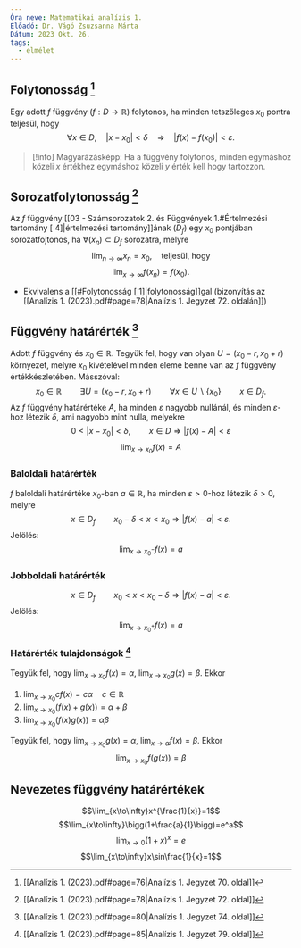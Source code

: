 ```yaml
---
Óra neve: Matematikai analízis 1.
Előadó: Dr. Vágó Zsuzsanna Márta
Dátum: 2023 Okt. 26.
tags:
  - elmélet
---
```

## Folytonosság [^1]
Egy adott $f$ függvény ($f: D \to\mathbb{R}$) folytonos, ha minden tetszőleges $x_0$ pontra teljesül, hogy
$$\forall x \in D, \quad |x-x_0| < \delta \quad\Rightarrow\quad |f(x)-f(x_0)| < \varepsilon.$$
> [!info] Magyarázásképp:
> Ha a függvény folytonos, minden egymáshoz közeli $x$ értékhez egymáshoz közeli $y$ érték kell hogy tartozzon.
## Sorozatfolytonosság [^2]
Az $f$ függvény [[03 - Számsorozatok 2. és Függvények 1.#Értelmezési tartomány [ 4]|értelmezési tartomány]]ának ($D_f$) egy $x_0$ pontjában sorozatfojtonos, ha $\forall(x_n)\subset D_f$ sorozatra, melyre
$$\lim_{n\to\infty}{x_n}=x_0\text{,}\quad\text{teljesül, hogy}$$
$$\lim_{x\to\infty}{f(x_n)}=f(x_0).$$
- Ekvivalens a [[#Folytonosság [ 1]|folytonosság]]gal (bizonyítás az [[Analízis 1. (2023).pdf#page=78|Analízis 1. Jegyzet 72. oldalán]])
## Függvény határérték [^3]
Adott $f$ függvény és $x_0\in\mathbb{R}$. Tegyük fel, hogy van olyan $U=(x_0-r, x_0+r)$ környezet, melyre $x_0$ kivételével minden eleme benne van az $f$ függvény értékkészletében. Másszóval:
$$x_0\in\mathbb{R}\quad\quad\exists U=(x_0-r,x_0+r)\quad\quad\forall x\in U\backslash\{x_0\}\quad\quad x\in D_f.$$
Az $f$ függvény határértéke $A$, ha minden $\varepsilon$ nagyobb nullánál, és minden $\varepsilon$-hoz létezik $\delta$, ami nagyobb mint nulla, melyekre
$$0<|x-x_0|<\delta,\quad\quad x\in D\Rightarrow|f(x)-A|<\varepsilon$$
$$\lim_{x\to x_0}{f(x)} = A$$
### Baloldali határérték
$f$ baloldali határértéke $x_0$-ban $a\in\mathbb{R}$, ha minden $\varepsilon>0$-hoz létezik $\delta>0$, melyre
$$x\in D_f\quad\quad x_0-\delta<x<x_0\Rightarrow |f(x)-a|<\varepsilon.$$
Jelölés:
$$\lim_{x\to x_0^-}{f(x)}=a$$
### Jobboldali határérték
$$x\in D_f\quad\quad x_0<x<x_0-\delta\Rightarrow |f(x)-a|<\varepsilon.$$Jelölés:
$$\lim_{x\to x_0^+}{f(x)}=a$$
### Határérték tulajdonságok [^4]
Tegyük fel, hogy $\lim_{x\to x_0}f(x)=\alpha$, $\lim_{x\to x_0}g(x)=\beta$. Ekkor
1. $\lim_{x\to x_0}cf(x)=c\alpha\quad c\in\mathbb{R}$
2. $\lim_{x\to x_0}(f(x)+g(x))=\alpha+\beta$
3. $\lim_{x\to x_0}(f(x)g(x))=\alpha\beta$

Tegyük fel, hogy $\lim_{x\to x_0}g(x)=\alpha$, $\lim_{x\to\alpha}f(x)=\beta$. Ekkor
$$\lim_{x\to x_0}f(g(x))=\beta$$
## Nevezetes függvény határértékek
$$\lim_{x\to\infty}x^{\frac{1}{x}}=1$$
$$\lim_{x\to\infty}\bigg(1+\frac{a}{1}\bigg)=e^a$$
$$\lim_{x\to0}(1+x)^x=e$$
$$\lim_{x\to\infty}x\sin\frac{1}{x}=1$$

[^1]: [[Analízis 1. (2023).pdf#page=76|Analízis 1. Jegyzet 70. oldal]]
[^2]: [[Analízis 1. (2023).pdf#page=78|Analízis 1. Jegyzet 72. oldal]]
[^3]: [[Analízis 1. (2023).pdf#page=80|Analízis 1. Jegyzet 74. oldal]]
[^4]: [[Analízis 1. (2023).pdf#page=85|Analízis 1. Jegyzet 79. oldal]]